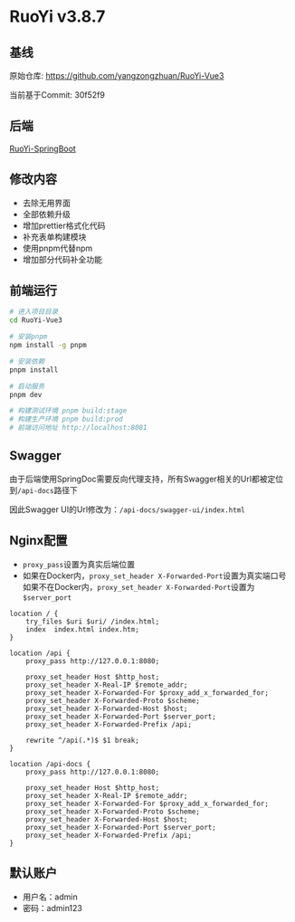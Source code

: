 # RuoYi v3.8.7

## 基线

原始仓库: https://github.com/yangzongzhuan/RuoYi-Vue3

当前基于Commit: 30f52f9

## 后端

[RuoYi-SpringBoot](https://github.com/XFY9326/RuoYi-SpringBoot)

## 修改内容

- 去除无用界面
- 全部依赖升级
- 增加prettier格式化代码
- 补充表单构建模块
- 使用pnpm代替npm
- 增加部分代码补全功能

## 前端运行

```bash
# 进入项目目录
cd RuoYi-Vue3

# 安装pnpm
npm install -g pnpm

# 安装依赖
pnpm install

# 启动服务
pnpm dev

# 构建测试环境 pnpm build:stage
# 构建生产环境 pnpm build:prod
# 前端访问地址 http://localhost:8081
```

## Swagger

由于后端使用SpringDoc需要反向代理支持，所有Swagger相关的Url都被定位到`/api-docs`路径下

因此Swagger UI的Url修改为：`/api-docs/swagger-ui/index.html`

## Nginx配置

- `proxy_pass`设置为真实后端位置
- 如果在Docker内，`proxy_set_header X-Forwarded-Port`设置为真实端口号  
  如果不在Docker内，`proxy_set_header X-Forwarded-Port`设置为`$server_port`

```text
location / {
    try_files $uri $uri/ /index.html;
    index  index.html index.htm;
}

location /api {
    proxy_pass http://127.0.0.1:8080;

    proxy_set_header Host $http_host;
    proxy_set_header X-Real-IP $remote_addr;
    proxy_set_header X-Forwarded-For $proxy_add_x_forwarded_for;
    proxy_set_header X-Forwarded-Proto $scheme;
    proxy_set_header X-Forwarded-Host $host;
    proxy_set_header X-Forwarded-Port $server_port;
    proxy_set_header X-Forwarded-Prefix /api;

    rewrite ^/api(.*)$ $1 break;
}

location /api-docs {
    proxy_pass http://127.0.0.1:8080;

    proxy_set_header Host $http_host;
    proxy_set_header X-Real-IP $remote_addr;
    proxy_set_header X-Forwarded-For $proxy_add_x_forwarded_for;
    proxy_set_header X-Forwarded-Proto $scheme;
    proxy_set_header X-Forwarded-Host $host;
    proxy_set_header X-Forwarded-Port $server_port;
    proxy_set_header X-Forwarded-Prefix /api;
}
```

## 默认账户

- 用户名：admin
- 密码：admin123
